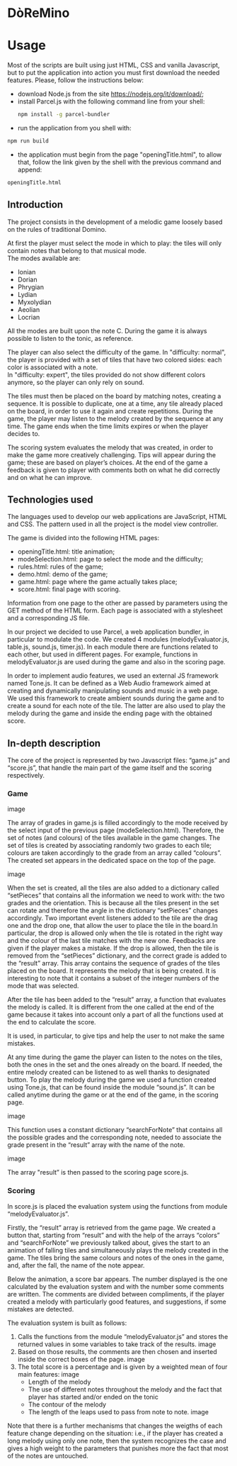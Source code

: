 # DòReMino

# Usage

Most of the scripts are built using just HTML, CSS and vanilla Javascript, but to put the application into action you must first download the needed features. Please, follow the instructions below:
  * download Node.js from the site https://nodejs.org/it/download/;
  * install Parcel.js with the following command line from your shell:
    ``` bash
    npm install -g parcel-bundler
    ```
  * run the application from you shell with:
  ``` bash
  npm run build
  ```
  * the application must begin from the page "openingTitle.html", to allow that, follow the link given by the shell with the previous command
  and append:
  ``` bash
  openingTitle.html
  ```

## Introduction 
The project consists in the development of a melodic game loosely based on the rules of traditional Domino. 

At first the player must select the mode in which to play: the tiles will only contain notes that belong to that musical mode.  
The modes available are:  
  * Ionian 
  * Dorian
  * Phrygian 
  * Lydian 
  * Myxolydian 
  * Aeolian 
  * Locrian 

All the modes are built upon the note C. During the game it is always possible to listen to the tonic, as reference.

The player can also select the difficulty of the game. 
In "difficulty: normal", the player is provided with a set of tiles that have two colored sides: each color is associated with a note.  
In "difficulty: expert", the tiles provided do not show different colors anymore, so the player can only rely on sound. 

The tiles must then be placed on the board by matching notes, creating a sequence. It is possible to duplicate, one at a time, any tile already placed on the board, in order to use it again and create repetitions. During the game, the player may listen to the melody created by the sequence at any time. The game ends when the time limits expires or when the player decides to. 

The scoring system evaluates the melody that was created, in order to make the game more creatively challenging. Tips will appear during the game; these are based on player’s choices. At the end of the game a feedback is given to player with comments both on what he did correctly and on what he can improve. 

## Technologies used 

The languages used to develop our web applications are JavaScript, HTML and CSS. 
The pattern used in all the project is the model view controller. 

The game is divided into the following HTML pages: 

  * openingTitle.html: title animation; 
  * modeSelection.html: page to select the mode and the difficulty; 
  * rules.html: rules of the game; 
  * demo.html: demo of the game; 
  * game.html: page where the game actually takes place; 
  * score.html: final page with scoring. 

Information from one page to the other are passed by parameters using the GET method of the HTML form. 
Each page is associated with a stylesheet and a corresponding JS file. 

In our project we decided to use Parcel, a web application bundler, in particular to modulate the code. We created 4 modules (melodyEvaluator.js, table.js, sound.js, timer.js). In each module there are functions related to each other, but used in different pages. For example, functions in melodyEvaluator.js are used during the game and also in the scoring page. 

In order to implement audio features, we used an external JS framework named Tone.js. It can be defined as a Web Audio framework aimed at creating and dynamically manipulating sounds and music in a web page. 
We used this framework to create ambient sounds during the game and to create a sound for each note of the tile. The latter are also used to play the melody during the game and inside the ending page with the obtained score. 

## In-depth description  

The core of the project is represented by two Javascript files: “game.js” and “score.js”, that handle the main part of the game itself and the scoring respectively.

### Game

 image 
 
The array of grades in game.js is filled accordingly to the mode received by the select input of the previous page (modeSelection.html). Therefore, the set of notes (and colours) of the tiles available in the game changes. 
The set of tiles is created by associating randomly two grades to each tile; colours are taken accordingly to the grade from an array called “colours”. The created set appears in the dedicated space on the top of the page.

 image 
 
When the set is created, all the tiles are also added to a dictionary called “setPieces” that contains all the information we need to work with: the two grades and the orientation. This is because all the tiles present in the set can rotate and therefore the angle in the dictionary “setPieces” changes accordingly. 
Two important event listeners added to the tile are the drag one and the drop one, that allow the user to place the tile in the board.In particular, the drop is allowed only when the tile is rotated in the right way and the colour of the last tile matches with the new one. Feedbacks are given if the player makes a mistake. 
If the drop is allowed, then the tile is removed from the “setPieces” dictionary, and the correct grade is added to the “result” array. This array contains the sequence of grades of the tiles placed on the board. It represents the melody that is being created. It is interesting to note that it contains a subset of the integer numbers of the mode that was selected. 

After the tile has been added to the “result” array, a function that evaluates the melody is called. It is different from the one called at the end of the game because it takes into account only a part of all the functions used at the end to calculate the score. 

It is used, in particular, to give tips and help the user to not make the same mistakes. 

At any time during the game the player can listen to the notes on the tiles, both the ones in the set and the ones already on the board. If needed, the entire melody created can be listened to as well thanks to designated button. 
To play the melody during the game we used a function created using Tone.js, that can be found inside the module “sound.js”. It can be called anytime during the game or at the end of the game, in the scoring page. 
 
   image 

This function uses a constant dictionary “searchForNote” that contains all the possible grades and the corresponding note, needed to associate the grade present in the “result” array with the name of the note. 
  
  image
 
The array "result” is then passed to the scoring page score.js. 
 
### Scoring

In score.js  is placed the evaluation system using the functions from module “melodyEvaluator.js”. 

Firstly, the “result” array is retrieved from the game page. 
We created a button that, starting from “result” and with the help of the arrays “colors” and “searchForNote” we previously talked about, gives the start to an animation of falling tiles and simultaneously plays the melody created in the game. The tiles bring the same colours and notes of the ones in the game, and, after the fall, the name of the note appear. 

Below the animation, a score bar appears. The number displayed is the one calculated by the evaluation system and with the number some comments are written. The comments are divided between compliments, if the player created a melody with particularly good features, and suggestions, if some mistakes are detected. 

The evaluation system is built as follows: 
 1) Calls the functions from the module “melodyEvaluator.js” and stores the returned values in some variables to       take track of the results. image 
 2) Based on those results, the comments are then chosen and inserted inside the correct boxes of the page. image
 3) The total score is a percentage and is given by a weighted mean of four main features: image 
    * Length of the melody 
    * The use of different notes throughout the melody and the fact that player has started and/or ended on the         tonic
    * The contour of the melody
    * The length of the leaps used to pass from note to note. image  

Note that there is a further mechanisms that changes the weigths of each feature change depending on the situation: i.e., if the player has created a long melody using only one note, then the system recognizes the case and gives a high weight to the parameters that punishes more the fact that most of the notes are untouched.  

